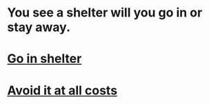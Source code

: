 # You see a shelter will you go in or stay away. 

# [Go in shelter](go-in-shell.md)
# [Avoid it at all costs](avoid.md)
